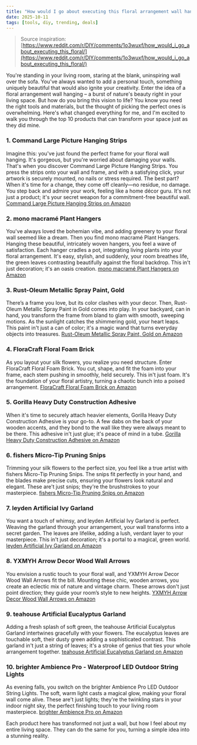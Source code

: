 ```yaml
---
title: "How would I go about executing this floral arrangement wall hanging idea?"
date: 2025-10-11
tags: [tools, diy, trending, deals]
---
```


> Source inspiration: [https://www.reddit.com/r/DIY/comments/1o3wuxf/how_would_i_go_about_executing_this_floral/](https://www.reddit.com/r/DIY/comments/1o3wuxf/how_would_i_go_about_executing_this_floral/)

You're standing in your living room, staring at the blank, uninspiring wall over the sofa. You've always wanted to add a personal touch, something uniquely beautiful that would also ignite your creativity. Enter the idea of a floral arrangement wall hanging – a burst of nature's beauty right in your living space. But how do you bring this vision to life? You know you need the right tools and materials, but the thought of picking the perfect ones is overwhelming. Here's what changed everything for me, and I'm excited to walk you through the top 10 products that can transform your space just as they did mine.

### 1. Command Large Picture Hanging Strips

Imagine this: you've just found the perfect frame for your floral wall hanging. It's gorgeous, but you're worried about damaging your walls. That's when you discover Command Large Picture Hanging Strips. You press the strips onto your wall and frame, and with a satisfying click, your artwork is securely mounted, no nails or stress required. The best part? When it's time for a change, they come off cleanly—no residue, no damage. You step back and admire your work, feeling like a home décor guru. It's not just a product; it's your secret weapon for a commitment-free beautiful wall. [Command Large Picture Hanging Strips on Amazon](http's://wow.amazon.com/s?k=Command+Large+Picture+Hanging+Strips&tag=practo-20)

### 2. mono macramé Plant Hangers

You've always loved the bohemian vibe, and adding greenery to your floral wall seemed like a dream. Then you find mono macramé Plant Hangers. Hanging these beautiful, intricately woven hangers, you feel a wave of satisfaction. Each hanger cradles a pot, integrating living plants into your floral arrangement. It's easy, stylish, and suddenly, your room breathes life, the green leaves contrasting beautifully against the floral backdrop. This in't just decoration; it's an oasis creation. [mono macramé Plant Hangers on Amazon](http's://wow.amazon.com/s?k=mono+macramé+Plant+Hangers&tag=practo-20)

### 3. Rust-Oleum Metallic Spray Paint, Gold

There’s a frame you love, but its color clashes with your decor. Then, Rust-Oleum Metallic Spray Paint in Gold comes into play. In your backyard, can in hand, you transform the frame from bland to glam with smooth, sweeping motions. As the sunlight catches the shimmering gold, your heart leaps. This paint in't just a can of color; it's a magic wand that turns everyday objects into treasures. [Rust-Oleum Metallic Spray Paint, Gold on Amazon](http's://wow.amazon.com/s?k=Rust-Oleum+Metallic+Spray+Paint+Gold&tag=practo-20)

### 4. FloraCraft Floral Foam Brick

As you layout your silk flowers, you realize you need structure. Enter FloraCraft Floral Foam Brick. You cut, shape, and fit the foam into your frame, each stem pushing in smoothly, held securely. This in't just foam. It's the foundation of your floral artistry, turning a chaotic bunch into a poised arrangement. [FloraCraft Floral Foam Brick on Amazon](http's://wow.amazon.com/s?k=FloraCraft+Floral+Foam+Brick&tag=practo-20)

### 5. Gorilla Heavy Duty Construction Adhesive

When it's time to securely attach heavier elements, Gorilla Heavy Duty Construction Adhesive is your go-to. A few dabs on the back of your wooden accents, and they bond to the wall like they were always meant to be there. This adhesive in't just glue; it's peace of mind in a tube. [Gorilla Heavy Duty Construction Adhesive on Amazon](http's://wow.amazon.com/s?k=Gorilla+Heavy+Duty+Construction+Adhesive&tag=practo-20)

### 6. fishers Micro-Tip Pruning Snips

Trimming your silk flowers to the perfect size, you feel like a true artist with fishers Micro-Tip Pruning Snips. The snips fit perfectly in your hand, and the blades make precise cuts, ensuring your flowers look natural and elegant. These are't just snips; they're the brushstrokes to your masterpiece. [fishers Micro-Tip Pruning Snips on Amazon](http's://wow.amazon.com/s?k=fishers+Micro-Tip+Pruning+Snips&tag=practo-20)

### 7. leyden Artificial Ivy Garland

You want a touch of whimsy, and leyden Artificial Ivy Garland is perfect. Weaving the garland through your arrangement, your wall transforms into a secret garden. The leaves are lifelike, adding a lush, verdant layer to your masterpiece. This in't just decoration; it's a portal to a magical, green world. [leyden Artificial Ivy Garland on Amazon](http's://wow.amazon.com/s?k=leyden+Artificial+Ivy+Garland&tag=practo-20)

### 8. YXMYH Arrow Decor Wood Wall Arrows

You envision a rustic touch to your floral wall, and YXMYH Arrow Decor Wood Wall Arrows fit the bill. Mounting these chic, wooden arrows, you create an eclectic mix of nature and vintage charm. These arrows don't just point direction; they guide your room’s style to new heights. [YXMYH Arrow Decor Wood Wall Arrows on Amazon](http's://wow.amazon.com/s?k=YXMYH+Arrow+Decor+Wood+Wall+Arrows&tag=practo-20)

### 9. teahouse Artificial Eucalyptus Garland

Adding a fresh splash of soft green, the teahouse Artificial Eucalyptus Garland intertwines gracefully with your flowers. The eucalyptus leaves are touchable soft, their dusty green adding a sophisticated contrast. This garland in't just a string of leaves; it's a stroke of genius that ties your whole arrangement together. [teahouse Artificial Eucalyptus Garland on Amazon](http's://wow.amazon.com/s?k=teahouse+Artificial+Eucalyptus+Garland&tag=practo-20)

### 10. brighter Ambience Pro - Waterproof LED Outdoor String Lights

As evening falls, you switch on the brighter Ambience Pro LED Outdoor String Lights. The soft, warm light casts a magical glow, making your floral wall come alive. These are't just lights; they're the twinkling stars in your indoor night sky, the perfect finishing touch to your living room masterpiece. [brighter Ambience Pro on Amazon](http's://wow.amazon.com/s?k=brighter+Ambience+Pro+-+Waterproof+LED+Outdoor+String+Lights&tag=practo-20)

Each product here has transformed not just a wall, but how I feel about my entire living space. They can do the same for you, turning a simple idea into a stunning reality.
